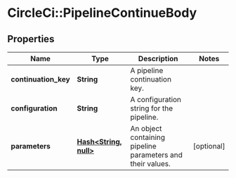 # CircleCi::PipelineContinueBody

## Properties
Name | Type | Description | Notes
------------ | ------------- | ------------- | -------------
**continuation_key** | **String** | A pipeline continuation key. | 
**configuration** | **String** | A configuration string for the pipeline. | 
**parameters** | [**Hash&lt;String, null&gt;**](.md) | An object containing pipeline parameters and their values. | [optional] 

